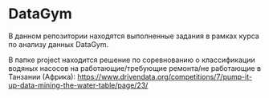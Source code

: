 # DataGym

В данном репозитории находятся выполненные задания в рамках курса по анализу данных DataGym. 

В папке project находится решение по соревнованию о классификации водяных насосов на работающие/требующие ремонта/не работающие в Танзании (Африка): https://www.drivendata.org/competitions/7/pump-it-up-data-mining-the-water-table/page/23/ 
